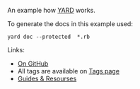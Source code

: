 An example how [YARD](http://github.com/lsegal/yard) works.

To generate the docs in this example used:

    yard doc --protected  *.rb

Links:

* [On GitHub](http://github.com/lsegal/yard)
* All tags are available on [Tags page](http://rubydoc.info/gems/yard/file/docs/Tags.md)
* [Guides & Resourses](http://yardoc.org/guides/index.html)
